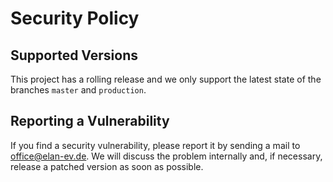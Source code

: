 Security Policy
===============

Supported Versions
------------------

This project has a rolling release and we only support the latest state of the branches `master` and `production`.


Reporting a Vulnerability
-------------------------

If you find a security vulnerability,
please report it by sending a mail to office@elan-ev.de.
We will discuss the problem internally and, if necessary, release a patched version as soon as possible.
